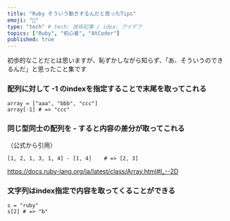 ```yaml
---
title: "Ruby そういう動きするんだと思ったTips"
emoji: "🍑"
type: "tech" # tech: 技術記事 / idea: アイデア
topics: ["Ruby", "初心者", "AtCoder"]
published: true
---
```


初歩的なことだとは思いますが、恥ずかしながら知らず、「あ、そういうのできるんだ」と思ったこと集です

### 配列に対して -1 のindexを指定することで末尾を取ってこれる
```
array = ["aaa", "bbb", "ccc"]
array[-1] # => "ccc"
```

### 同じ型同士の配列を - すると内容の差分が取ってこれる
（公式から引用）
```
[1, 2, 1, 3, 1, 4] - [1, 4]    # => [2, 3]
```

https://docs.ruby-lang.org/ja/latest/class/Array.html#I_--2D

### 文字列はindex指定で内容を取ってくることができる
```
s = "ruby"
s[2] # => "b"
```